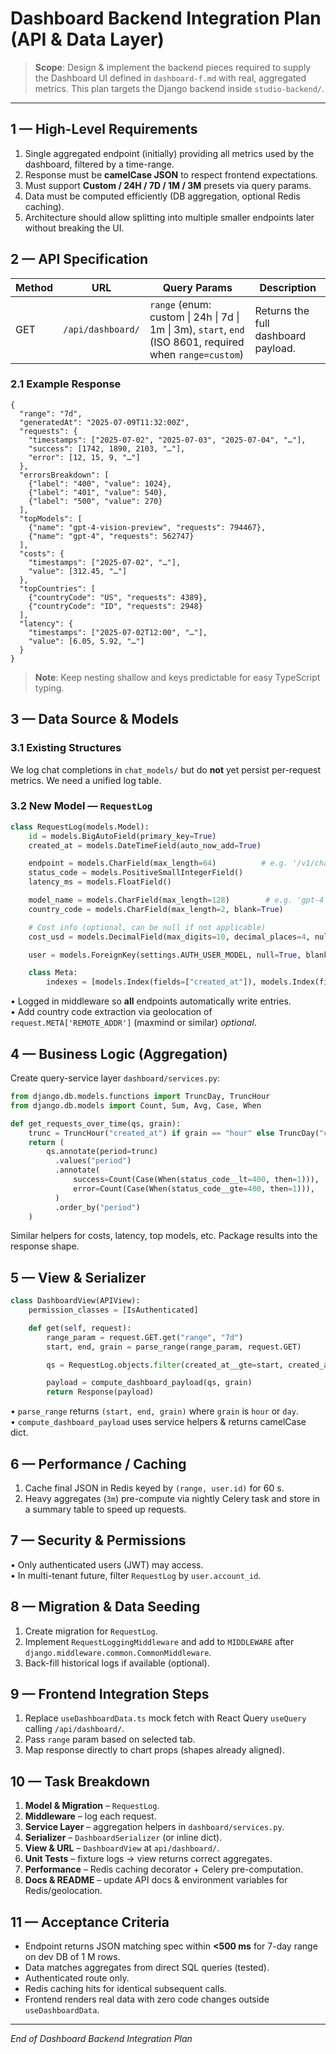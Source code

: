 # Dashboard Backend Integration Plan (API & Data Layer)

> **Scope**: Design & implement the backend pieces required to supply the Dashboard UI defined in `dashboard-f.md` with real, aggregated metrics. This plan targets the Django backend inside `studio-backend/`.

---

## 1 — High-Level Requirements

1. Single aggregated endpoint (initially) providing all metrics used by the dashboard, filtered by a time-range.  
2. Response must be **camelCase JSON** to respect frontend expectations.  
3. Must support **Custom / 24H / 7D / 1M / 3M** presets via query params.  
4. Data must be computed efficiently (DB aggregation, optional Redis caching).  
5. Architecture should allow splitting into multiple smaller endpoints later without breaking the UI.

## 2 — API Specification

| Method | URL | Query Params | Description |
| ------ | --- | ----------- | ----------- |
| GET | `/api/dashboard/` | `range` (enum: custom \| 24h \| 7d \| 1m \| 3m), `start`, `end` (ISO 8601, required when `range=custom`) | Returns the full dashboard payload. |

### 2.1 Example Response

```jsonc
{
  "range": "7d",
  "generatedAt": "2025-07-09T11:32:00Z",
  "requests": {
    "timestamps": ["2025-07-02", "2025-07-03", "2025-07-04", "…"],
    "success": [1742, 1890, 2103, "…"],
    "error": [12, 15, 9, "…"]
  },
  "errorsBreakdown": [
    {"label": "400", "value": 1024},
    {"label": "401", "value": 540},
    {"label": "500", "value": 270}
  ],
  "topModels": [
    {"name": "gpt-4-vision-preview", "requests": 794467},
    {"name": "gpt-4", "requests": 562747}
  ],
  "costs": {
    "timestamps": ["2025-07-02", "…"],
    "value": [312.45, "…"]
  },
  "topCountries": [
    {"countryCode": "US", "requests": 4389},
    {"countryCode": "ID", "requests": 2948}
  ],
  "latency": {
    "timestamps": ["2025-07-02T12:00", "…"],
    "value": [6.05, 5.92, "…"]
  }
}
```

> **Note**: Keep nesting shallow and keys predictable for easy TypeScript typing.

## 3 — Data Source & Models

### 3.1 Existing Structures

We log chat completions in `chat_models/` but do **not** yet persist per-request metrics. We need a unified log table.

### 3.2 New Model — `RequestLog`

```py
class RequestLog(models.Model):
    id = models.BigAutoField(primary_key=True)
    created_at = models.DateTimeField(auto_now_add=True)

    endpoint = models.CharField(max_length=64)          # e.g. '/v1/chat/completions'
    status_code = models.PositiveSmallIntegerField()
    latency_ms = models.FloatField()

    model_name = models.CharField(max_length=128)        # e.g. 'gpt-4'
    country_code = models.CharField(max_length=2, blank=True)

    # Cost info (optional, can be null if not applicable)
    cost_usd = models.DecimalField(max_digits=10, decimal_places=4, null=True, blank=True)

    user = models.ForeignKey(settings.AUTH_USER_MODEL, null=True, blank=True, on_delete=models.SET_NULL)

    class Meta:
        indexes = [models.Index(fields=["created_at"]), models.Index(fields=["model_name"])]
```

• Logged in middleware so **all** endpoints automatically write entries.  
• Add country code extraction via geolocation of `request.META['REMOTE_ADDR']` (maxmind or similar) *optional*.

## 4 — Business Logic (Aggregation)

Create query-service layer `dashboard/services.py`:

```py
from django.db.models.functions import TruncDay, TruncHour
from django.db.models import Count, Sum, Avg, Case, When

def get_requests_over_time(qs, grain):
    trunc = TruncHour("created_at") if grain == "hour" else TruncDay("created_at")
    return (
        qs.annotate(period=trunc)
          .values("period")
          .annotate(
              success=Count(Case(When(status_code__lt=400, then=1))),
              error=Count(Case(When(status_code__gte=400, then=1))),
          )
          .order_by("period")
    )
```

Similar helpers for costs, latency, top models, etc. Package results into the response shape.

## 5 — View & Serializer

```py
class DashboardView(APIView):
    permission_classes = [IsAuthenticated]

    def get(self, request):
        range_param = request.GET.get("range", "7d")
        start, end, grain = parse_range(range_param, request.GET)

        qs = RequestLog.objects.filter(created_at__gte=start, created_at__lte=end)

        payload = compute_dashboard_payload(qs, grain)
        return Response(payload)
```

• `parse_range` returns `(start, end, grain)` where `grain` is `hour` or `day`.  
• `compute_dashboard_payload` uses service helpers & returns camelCase dict.

## 6 — Performance / Caching

1. Cache final JSON in Redis keyed by `(range, user.id)` for 60 s.  
2. Heavy aggregates (`3m`) pre-compute via nightly Celery task and store in a summary table to speed up requests.

## 7 — Security & Permissions

• Only authenticated users (JWT) may access.  
• In multi-tenant future, filter `RequestLog` by `user.account_id`.

## 8 — Migration & Data Seeding

1. Create migration for `RequestLog`.  
2. Implement `RequestLoggingMiddleware` and add to `MIDDLEWARE` after `django.middleware.common.CommonMiddleware`.  
3. Back-fill historical logs if available (optional).

## 9 — Frontend Integration Steps

1. Replace `useDashboardData.ts` mock fetch with React Query `useQuery` calling `/api/dashboard/`.  
2. Pass `range` param based on selected tab.  
3. Map response directly to chart props (shapes already aligned).

## 10 — Task Breakdown

1. **Model & Migration** – `RequestLog`.  
2. **Middleware** – log each request.  
3. **Service Layer** – aggregation helpers in `dashboard/services.py`.  
4. **Serializer** – `DashboardSerializer` (or inline dict).  
5. **View & URL** – `DashboardView` at `api/dashboard/`.  
6. **Unit Tests** – fixture logs → view returns correct aggregates.  
7. **Performance** – Redis caching decorator + Celery pre-computation.  
8. **Docs & README** – update API docs & environment variables for Redis/geolocation.

## 11 — Acceptance Criteria

- Endpoint returns JSON matching spec within **<500 ms** for 7-day range on dev DB of 1 M rows.  
- Data matches aggregates from direct SQL queries (tested).  
- Authenticated route only.  
- Redis caching hits for identical subsequent calls.  
- Frontend renders real data with zero code changes outside `useDashboardData`.

---

*End of Dashboard Backend Integration Plan* 
